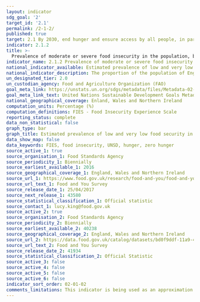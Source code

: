 ```yaml
---
layout: indicator
sdg_goal: '2'
target_id: '2.1'
permalink: /2-1-2/
published: true
target: 2.1 By 2030, end hunger and ensure access by all people, in particular the poor and people in vulnerable situations, including infants, to safe, nutritious and sufficient food all year round
indicator: 2.1.2
title: >-
  Prevalence of moderate or severe food insecurity in the population, based on the Food Insecurity Experience Scale (FIES)
indicator_name: 2.1.2 Prevalence of moderate or severe food insecurity in the population, based on the Food Insecurity Experience Scale (FIES)
national_indicator_available: Estimated prevalence of low and very low food security in the population of England, Wales and Northern Ireland aged 16 and over
national_indicator_description: The proportion of the population of England, Wales and Northern Ireland that are classified and having low or very low food security based on the USDA measure and suite of 10 questions
un_designated_tier: 2.0
un_custodian_agency: Food and Agriculture Organization (FAO)
goal_meta_link: https://unstats.un.org/sdgs/metadata/files/Metadata-02-01-02.pdf
goal_meta_link_text: United Nations Sustainable Development Goals Metadata (PDF 426 KB)
national_geographical_coverage: Enland, Wales and Northern Ireland
computation_units: Percentage (%)
computation_definitions: FIES - Food Insecurity Experience Scale
reporting_status: complete
data_non_statistical: false
graph_type: bar
graph_title: Estimated prevalence of low and very low food security in the population of England, Wales and Northern Ireland aged 16 and over
data_show_map: false
data_keywords: FIES, food insecurity, UNSD, hunger, zero hunger
source_active_1: true
source_organisation_1: Food Standards Agency
source_periodicity_1: Biennially
source_earliest_available_1: 2016
source_geographical_coverage_1: England, Wales and Northern Ireland
source_url_1: https://www.food.gov.uk/research/food-and-you/food-and-you-wave-four
source_url_text_1: Food and You Survey
source_release_date_1: 25/04/2017
source_next_release_1: 43580
source_statistical_classification_1: Official statistic
source_contact_1: lucy.king@food.gov.uk
source_active_2: true
source_organisation_2: Food Standards Agency
source_periodicity_2: Biennially
source_earliest_available_2: 40238
source_geographical_coverage_2: England, Wales and Northern Ireland
source_url_2: https://data.food.gov.uk/catalog/datasets/bd0f9ddf-11a9-4b38-96e6-8cb0aac30753
source_url_text_2: Food and You Survey
source_release_date_2: 41934
source_statistical_classification_2: Official Statistic
source_active_3: false
source_active_4: false
source_active_5: false
source_active_6: false
indicator_sort_order: 02-01-02
comments_limitations: This indicator is being used as an approximation of the UN SDG Indicator. Where possible, we will work to identify or develop UK data to meet the global indicator specification. This indicator has been identified in collaboration with topic experts.
---
```

